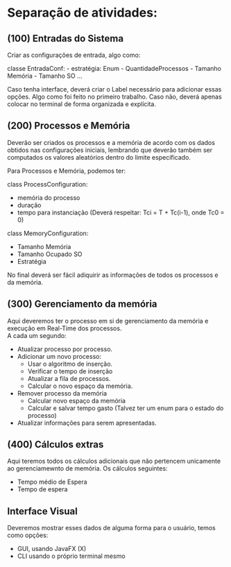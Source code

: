 # Separação de atividades:

## (100) Entradas do Sistema

Criar as configurações de entrada, algo como:

classe EntradaConf:
    - estratégia: Enum
    - QuantidadeProcessos
    - Tamanho Memória
    - Tamanho SO
    ...

Caso tenha interface, deverá criar o Label necessário para adicionar essas opções.
Algo como foi feito no primeiro trabalho. Caso não, deverá apenas colocar no terminal de forma organizada e
explícita.

## (200) Processos e Memória

Deverão ser criados os processos e a memória de acordo com os dados obtidos nas configurações iniciais,
lembrando que deverão também ser computados os valores aleatórios dentro do limite especificado.

Para Processos e Memória, podemos ter:

class ProcessConfiguration:
- memória do processo
- duração
- tempo para instanciação (Deverá respeitar: Tci = T + Tc(i-1), onde Tc0 = 0)

class MemoryConfiguration:
- Tamanho Memória
- Tamanho Ocupado SO
- Estratégia

No final deverá ser fácil adiquirir as informações de todos os processos e da memória.

## (300) Gerenciamento da memória

Aqui deveremos ter o processo em si de gerenciamento da memória e execução em Real-Time dos processos.  
A cada um segundo:
- Atualizar processo por processo.
- Adicionar um novo processo:
    - Usar o algoritmo de inserção.
    - Verificar o tempo de inserção
    - Atualizar a fila de processos.
    - Calcular o novo espaço da memória.
- Remover processo da memória
    - Calcular novo espaço da memória
    - Calcular e salvar tempo gasto (Talvez ter um enum para o estado do processo)
- Atualizar informações para serem apresentadas.

## (400) Cálculos extras

Aqui teremos todos os cálculos adicionais que não pertencem unicamente ao gerenciamewnto de memória.
Os cálculos seguintes:
- Tempo médio de Espera
- Tempo de espera

## Interface Visual

Deveremos mostrar esses dados de alguma forma para o usuário, temos como opções:  
- GUI, usando JavaFX (X)  
- CLI usando o próprio terminal mesmo
